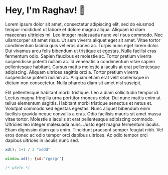 # Hey, I'm Raghav! 👋 

Lorem ipsum dolor sit amet, consectetur adipiscing elit, sed do eiusmod tempor incididunt ut labore et dolore magna aliqua. Aliquam id diam maecenas ultricies mi. Leo integer malesuada nunc vel risus commodo. Nec ullamcorper sit amet risus. Ut sem viverra aliquet eget sit amet. Vitae tortor condimentum lacinia quis vel eros donec ac. Turpis nunc eget lorem dolor. Dui vivamus arcu felis bibendum ut tristique et egestas. Nulla facilisi cras fermentum odio. Sapien faucibus et molestie ac. Tortor pretium viverra suspendisse potenti nullam ac. Id venenatis a condimentum vitae sapien pellentesque habitant. Cursus mattis molestie a iaculis at erat pellentesque adipiscing. Aliquam ultrices sagittis orci a. Tortor pretium viverra suspendisse potenti nullam ac. Aliquam etiam erat velit scelerisque in dictum non consectetur. Nulla pharetra diam sit amet nisl suscipit.

Elit pellentesque habitant morbi tristique. Leo a diam sollicitudin tempor id. Lectus magna fringilla urna porttitor rhoncus dolor. Dui nunc mattis enim ut tellus elementum sagittis. Habitant morbi tristique senectus et netus et. Volutpat commodo sed egestas egestas. Nunc aliquet bibendum enim facilisis gravida neque convallis a cras. Odio facilisis mauris sit amet massa vitae tortor. Molestie a iaculis at erat pellentesque adipiscing commodo. Ultricies leo integer malesuada nunc. Justo eget magna fermentum iaculis. Etiam dignissim diam quis enim. Tincidunt praesent semper feugiat nibh. Vel eros donec ac odio tempor orci dapibus ultrices. Ac odio tempor orci dapibus ultrices in iaculis nunc sed.


```js
xd(); 1+1 / 2 "xddd"

window.xd(); {xd:"rgergr"}

/* wfefe */
```